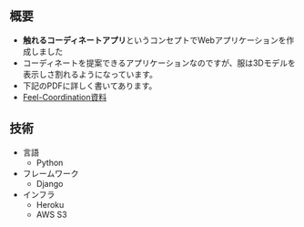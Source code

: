 ## 概要
- **触れるコーディネートアプリ**というコンセプトでWebアプリケーションを作成しました
- コーディネートを提案できるアプリケーションなのですが、服は3Dモデルを表示しさ割れるようになっています。
- 下記のPDFに詳しく書いてあります。
- [Feel-Coordination資料](https://github.com/RRRRRRR-777/Feel-Coordination/blob/master/Feel＿coordinations_資料.pdf)


## 技術
- 言語
  - Python
- フレームワーク
  - Django
- インフラ
  - Heroku
  - AWS S3
